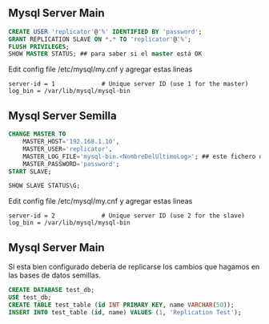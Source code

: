 ## Mysql Server Main

```SQL
CREATE USER 'replicator'@'%' IDENTIFIED BY 'password';
GRANT REPLICATION SLAVE ON *.* TO 'replicator'@'%';
FLUSH PRIVILEGES;
SHOW MASTER STATUS; ## para saber si el master está OK
```
Edit config file /etc/mysql/my.cnf y agregar estas lineas

```
server-id = 1             # Unique server ID (use 1 for the master)
log_bin = /var/lib/mysql/mysql-bin
```

## Mysql Server Semilla

```SQL
CHANGE MASTER TO
    MASTER_HOST='192.168.1.10',
    MASTER_USER='replicator',
    MASTER_LOG_FILE='mysql-bin.<NombreDelUltimoLog>'; ## este fichero debería existir en el master en /var/lib/mysql/mysql-bin
    MASTER_PASSWORD='password';
START SLAVE;

SHOW SLAVE STATUS\G;
```
Edit config file /etc/mysql/my.cnf y agregar estas lineas

```
server-id = 2             # Unique server ID (use 2 for the slave)
log_bin = /var/lib/mysql/mysql-bin
```

## Mysql Server Main

Si esta bien configurado deberia de replicarse los cambios que hagamos en las bases de datos semillas. 

```SQL
CREATE DATABASE test_db;
USE test_db;
CREATE TABLE test_table (id INT PRIMARY KEY, name VARCHAR(50));
INSERT INTO test_table (id, name) VALUES (1, 'Replication Test');
```
